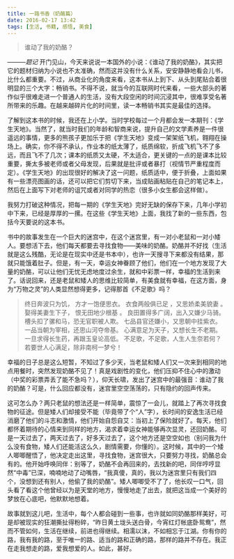 ```yaml
---
title: 一路书香（奶酪篇）
date: 2016-02-17 13:42
tags: [生活, 书籍, 感悟, 美食]
---
```

>谁动了我的奶酪？

*———题记*
开门见山，今天来说说一本国外的小说：《谁动了我的奶酪》，其实把它的题材归纳为小说也不太准确，然而这并没有什么关系，安安静静地看会儿书，比什么都重要。不过，从商业化的角度来看，这本书从上到下、从头到尾贴合着很明显的三个大字：畅销书。不得不说，就当今的互联网时代来看，一些大部头的著作似乎很难走进一个普通人的生活，没有大段空闲的时间沉浸其中，很难享受名著所带来的乐趣。在越来越碎片化的时间里，读一本畅销书其实是最佳的选择。


<!--more-->


了解到这本书的时候，我还在上小学。当时学校每过一个月都会发一本期刊：《学生天地》。当然了，就当时我们的年龄和智商来说，提升自己的文学素养是一件很遥远的事情，更多的熊孩子更加乐于把《学生天地》变成一架架纸飞机，翱翔在操场上。确实，你不得不承认，作业本的纸太薄了，纸质绵软，折成飞机飞不了多远，而且飞不了几次；课本的纸质又太硬，不太适合，更关键的一点的是课本比较重要，撕太多被老师或者父母发现，后果就是批评或者暴打（视情节严重程度而定）。《学生天地》的出现很好的解决了这一问题，纸质适中，便于折叠，上面如果有一些漂亮图画的话，还可以把它们剪切下来，当成贴画粘贴在自己的笔记本上，然后在上面写下对老师的诅咒或者对同学的热恋（很多小女生都会这样做）。

我努力打破这种情况，把每一期的《学生天地》完好无缺的保存下来，几年小学初中下来，已经是厚厚的一摞。在这些《学生天地》上面，我找了新的一些东西，包括今天要说的这本书。

书中的故事发生在一个巨大的迷宫中，在这个迷宫里，有一对小老鼠和一对小矮人。要想活下去，他们每天都要去寻找食物——美味的奶酪。奶酪并不好找（生活就是这么残酷，无论是在现实中还是书本中），也许一天搜寻下来都没有结果，那就只能饿着肚子。但是，有一天，幸运女神眷顾了他们，他们在一个地方发现了大量的奶酪，可以让他们无忧无虑地度过余生，就和中彩票一样，幸福的生活到来了。话说回来，还是老鼠和矮人的思维比较简单，有美食就有幸福，在这方面，身为“万物之灵”的人类显然想得更多，记得那首《不足歌》吗？

>终日奔波只为饥， 方才一饱便思衣。
衣食两般俱已足 ，又思娇柔美貌妻 。
娶得美妻生下子， 恨无田地少根基 。
良田置得多广阔，出入又嫌少马骑。
槽头扣了骡和马，恐无官职被人欺。
七品县官还嫌小，又思朝中挂紫衣。
一品当朝为宰相，还思山河夺帝基。
心满意足为天子，又想长生不老期。
一旦求得长生药，再跟玉皇论高低。
不足歌，不足歌，人生人生奈若何？
若要世人心满足，除非南柯一梦兮！

幸福的日子总是这么短暂，不知过了多少天，当老鼠和矮人们又一次来到相同的地点用餐时，突然发现奶酪不见了！真是戏剧性的变化，他们压抑不住心中的激动（中奖的彩票弄丢了能不急吗？），仰天长啸，发出了迷宫中的最强音：谁动了我的奶酪？可是，什么回应都没有，迷宫里空空荡荡的，只有隐约的回声传来。

这可怎么办？两只老鼠的想法还是一样简单，震惊了一会儿，就踏上了再次寻找食物的征途。但是矮人们却接受不能（毕竟带了个“人”字），长时间的安逸生活已经消磨了他们的斗志和激情，他们开始自怨自艾：当初上了保险就好了。每天，他们都怀着期待的心情来到同样的地方，渴求着幸运女神能够再次显灵，还回奶酪。可是一天过去了，两天过去了，好多天过去了，这个地方还是空空如也（别问我为什么没有食物，矮人们还能活这么久，剧情需要，你懂的）。这时候，其中的一个矮人唧唧醒悟了，他决定走出这里，寻找食物，迷宫很大，只要努力寻找，奶酪总会有的。他开始呼唤同伴：别等了，奶酪不会再回来的，去找新的吧，同伴哼哼显然“中毒”已深，喃喃地动了动嘴唇，“我真傻，真的，我以为迷宫里只有我们四个，没想到还有别人，他偷了我的奶酪”。矮人唧唧受不了了，他长叹一口气，回头看了看这个他曾经以为是天堂的地方，慢慢地走了出去，就把这当成一个美好的梦放在心底吧，他默默地想着。

故事就到这儿吧，生活中，每个人都会碰到一些事，也许就如同奶酪那样美好，可是却被现实的狂潮撕扯得粉碎，“昨日黄土垅头送白骨，今宵红灯帐底卧鸳鸯”，然而不管如何，生活在继续，前进也得继续。相濡以沫，不如相忘于江湖。你有你的路，我有我的路，至于唯一的路、适当的路和正确的路，那样的路并不存在。我正在走我想走的路，爱我想爱的人。如此，甚好。

